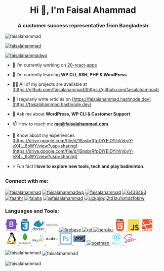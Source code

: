 <h1 align="center">Hi 👋, I'm Faisal Ahammad</h1>
<h3 align="center">A customer success representative from Bangladesh</h3>

<p align="left"> <img src="https://komarev.com/ghpvc/?username=faisalahammad&label=Profile%20views&color=0e75b6&style=flat" alt="faisalahammad" /> </p>

<p align="left"> <a href="https://github.com/ryo-ma/github-profile-trophy"><img src="https://github-profile-trophy.vercel.app/?username=faisalahammad" alt="faisalahammad" /></a> </p>

<p align="left"> <a href="https://twitter.com/faisalahammadwp" target="blank"><img src="https://img.shields.io/twitter/follow/faisalahammadwp?logo=twitter&style=for-the-badge" alt="faisalahammadwp" /></a> </p>

- 🔭 I’m currently working on [20-react-apps](https://github.com/faisalahammad/20-react-apps)

- 🌱 I’m currently learning **WP CLI, SSH, PHP & WordPress**

- 👨‍💻 All of my projects are available at [https://github.com/faisalahammad](https://github.com/faisalahammad)

- 📝 I regularly write articles on [https://faisalahammad.hashnode.dev](https://faisalahammad.hashnode.dev)

- 💬 Ask me about **WordPress, WP CLI & Customer Support**

- 📫 How to reach me **me@faisalahammad.com**

- 📄 Know about my experiences [https://drive.google.com/file/d/1SnsbrRfpDiYEIDYihVybyY-eX4L_6oWY/view?usp=sharing](https://drive.google.com/file/d/1SnsbrRfpDiYEIDYihVybyY-eX4L_6oWY/view?usp=sharing)

- ⚡ Fun fact **I love to explore new tools, tech and play badminton.**

<h3 align="left">Connect with me:</h3>
<p align="left">
<a href="https://dev.to/faisalahammad" target="blank"><img align="center" src="https://raw.githubusercontent.com/rahuldkjain/github-profile-readme-generator/master/src/images/icons/Social/devto.svg" alt="faisalahammad" height="30" width="40" /></a>
<a href="https://twitter.com/faisalahammadwp" target="blank"><img align="center" src="https://raw.githubusercontent.com/rahuldkjain/github-profile-readme-generator/master/src/images/icons/Social/twitter.svg" alt="faisalahammadwp" height="30" width="40" /></a>
<a href="https://linkedin.com/in/faisalahammad" target="blank"><img align="center" src="https://raw.githubusercontent.com/rahuldkjain/github-profile-readme-generator/master/src/images/icons/Social/linked-in-alt.svg" alt="faisalahammad" height="30" width="40" /></a>
<a href="https://stackoverflow.com/users/6433493" target="blank"><img align="center" src="https://raw.githubusercontent.com/rahuldkjain/github-profile-readme-generator/master/src/images/icons/Social/stack-overflow.svg" alt="6433493" height="30" width="40" /></a>
<a href="https://fb.com/faahhr" target="blank"><img align="center" src="https://raw.githubusercontent.com/rahuldkjain/github-profile-readme-generator/master/src/images/icons/Social/facebook.svg" alt="faahhr" height="30" width="40" /></a>
<a href="https://instagram.com/faiaha" target="blank"><img align="center" src="https://raw.githubusercontent.com/rahuldkjain/github-profile-readme-generator/master/src/images/icons/Social/instagram.svg" alt="faiaha" height="30" width="40" /></a>
<a href="https://hashnode.com/@faisalahammad" target="blank"><img align="center" src="https://raw.githubusercontent.com/rahuldkjain/github-profile-readme-generator/master/src/images/icons/Social/hashnode.svg" alt="@faisalahammad" height="30" width="40" /></a>
<a href="https://www.youtube.com/c/uckpjpqj2td1zu1xmdzfokrw" target="blank"><img align="center" src="https://raw.githubusercontent.com/rahuldkjain/github-profile-readme-generator/master/src/images/icons/Social/youtube.svg" alt="uckpjpqj2td1zu1xmdzfokrw" height="30" width="40" /></a>
</p>

<h3 align="left">Languages and Tools:</h3>
<p align="left"> <a href="https://getbootstrap.com" target="_blank" rel="noreferrer"> <img src="https://raw.githubusercontent.com/devicons/devicon/master/icons/bootstrap/bootstrap-plain-wordmark.svg" alt="bootstrap" width="40" height="40"/> </a> <a href="https://www.w3schools.com/css/" target="_blank" rel="noreferrer"> <img src="https://raw.githubusercontent.com/devicons/devicon/master/icons/css3/css3-original-wordmark.svg" alt="css3" width="40" height="40"/> </a> <a href="https://www.docker.com/" target="_blank" rel="noreferrer"> <img src="https://raw.githubusercontent.com/devicons/devicon/master/icons/docker/docker-original-wordmark.svg" alt="docker" width="40" height="40"/> </a> <a href="https://expressjs.com" target="_blank" rel="noreferrer"> <img src="https://raw.githubusercontent.com/devicons/devicon/master/icons/express/express-original-wordmark.svg" alt="express" width="40" height="40"/> </a> <a href="https://firebase.google.com/" target="_blank" rel="noreferrer"> <img src="https://www.vectorlogo.zone/logos/firebase/firebase-icon.svg" alt="firebase" width="40" height="40"/> </a> <a href="https://git-scm.com/" target="_blank" rel="noreferrer"> <img src="https://www.vectorlogo.zone/logos/git-scm/git-scm-icon.svg" alt="git" width="40" height="40"/> </a> <a href="https://heroku.com" target="_blank" rel="noreferrer"> <img src="https://www.vectorlogo.zone/logos/heroku/heroku-icon.svg" alt="heroku" width="40" height="40"/> </a> <a href="https://www.w3.org/html/" target="_blank" rel="noreferrer"> <img src="https://raw.githubusercontent.com/devicons/devicon/master/icons/html5/html5-original-wordmark.svg" alt="html5" width="40" height="40"/> </a> <a href="https://developer.mozilla.org/en-US/docs/Web/JavaScript" target="_blank" rel="noreferrer"> <img src="https://raw.githubusercontent.com/devicons/devicon/master/icons/javascript/javascript-original.svg" alt="javascript" width="40" height="40"/> </a> <a href="https://laravel.com/" target="_blank" rel="noreferrer"> <img src="https://raw.githubusercontent.com/devicons/devicon/master/icons/laravel/laravel-plain-wordmark.svg" alt="laravel" width="40" height="40"/> </a> <a href="https://www.linux.org/" target="_blank" rel="noreferrer"> <img src="https://raw.githubusercontent.com/devicons/devicon/master/icons/linux/linux-original.svg" alt="linux" width="40" height="40"/> </a> <a href="https://www.mongodb.com/" target="_blank" rel="noreferrer"> <img src="https://raw.githubusercontent.com/devicons/devicon/master/icons/mongodb/mongodb-original-wordmark.svg" alt="mongodb" width="40" height="40"/> </a> <a href="https://www.mysql.com/" target="_blank" rel="noreferrer"> <img src="https://raw.githubusercontent.com/devicons/devicon/master/icons/mysql/mysql-original-wordmark.svg" alt="mysql" width="40" height="40"/> </a> <a href="https://nodejs.org" target="_blank" rel="noreferrer"> <img src="https://raw.githubusercontent.com/devicons/devicon/master/icons/nodejs/nodejs-original-wordmark.svg" alt="nodejs" width="40" height="40"/> </a> <a href="https://www.photoshop.com/en" target="_blank" rel="noreferrer"> <img src="https://raw.githubusercontent.com/devicons/devicon/master/icons/photoshop/photoshop-line.svg" alt="photoshop" width="40" height="40"/> </a> <a href="https://www.php.net" target="_blank" rel="noreferrer"> <img src="https://raw.githubusercontent.com/devicons/devicon/master/icons/php/php-original.svg" alt="php" width="40" height="40"/> </a> <a href="https://postman.com" target="_blank" rel="noreferrer"> <img src="https://www.vectorlogo.zone/logos/getpostman/getpostman-icon.svg" alt="postman" width="40" height="40"/> </a> <a href="https://reactjs.org/" target="_blank" rel="noreferrer"> <img src="https://raw.githubusercontent.com/devicons/devicon/master/icons/react/react-original-wordmark.svg" alt="react" width="40" height="40"/> </a> <a href="https://sass-lang.com" target="_blank" rel="noreferrer"> <img src="https://raw.githubusercontent.com/devicons/devicon/master/icons/sass/sass-original.svg" alt="sass" width="40" height="40"/> </a> </p>

<p><img align="left" src="https://github-readme-stats.vercel.app/api/top-langs?username=faisalahammad&show_icons=true&locale=en&layout=compact" alt="faisalahammad" /></p>

<p>&nbsp;<img align="center" src="https://github-readme-stats.vercel.app/api?username=faisalahammad&show_icons=true&locale=en" alt="faisalahammad" /></p>

<p><img align="center" src="https://github-readme-streak-stats.herokuapp.com/?user=faisalahammad&" alt="faisalahammad" /></p>
